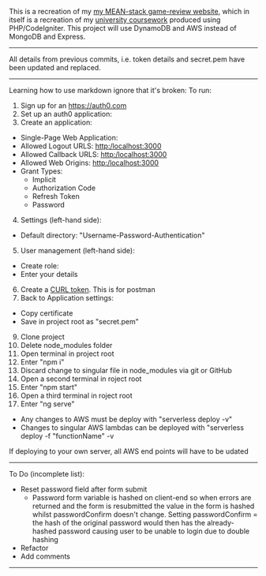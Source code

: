 This is a recreation of my [my MEAN-stack game-review website](https://github.com/JonathanMSifleet/MEANReviewWebsite), which in itself is a recreation of my [university coursework](https://github.com/JonathanMSifleet/GameReviewWebsite) produced using PHP/CodeIgniter. This project will use DynamoDB and AWS instead of MongoDB and Express.

*******************

All details from previous commits, i.e. token details and secret.pem have been updated and replaced.

*******************

Learning how to use markdown ignore that it's broken:
To run:
1. Sign up for an https://auth0.com
2. Set up an auth0 application:
3. Create an application:
 * Single-Page Web Application:
 * Allowed Logout URLS: [http:/localhost:3000](http:/localhost:3000)
 * Allowed Callback URLS: [http:/localhost:3000](http:/localhost:3000)
 * Allowed Web Origins: [http:/localhost:3000](http:/localhost:3000)
 * Grant Types:
   * Implicit
   * Authorization Code
   * Refresh Token
   * Password
4. Settings (left-hand side):
  * Default directory: "Username-Password-Authentication"
5. User management (left-hand side):
  * Create role:
  * Enter your details
6. Create a [CURL token](https://gist.github.com/arielweinberger/21d3b72bb4f345a410abb7e98a17cc96). This is for postman
7. Back to Application settings:
  * Copy certificate
  * Save in project root as "secret.pem"
9. Clone project
10. Delete node_modules folder
11. Open terminal in project root
12. Enter "npm i"
13. Discard change to singular file in node_modules via git or GitHub
14. Open a second terminal in roject root
15. Enter "npm start"
16. Open a third terminal in roject root
17. Enter "ng serve"

- Any changes to AWS must be deploy with "serverless deploy -v"
- Changes to singular AWS lambdas can be deployed with "serverless deploy -f "functionName" -v

If deploying to your own server, all AWS end points will have to be udated
*******************

To Do (incomplete list):
- Reset password field after form submit
  - Password form variable is hashed on client-end so when errors are returned and the form is resubmitted the value in the form is hashed whilst passwordConfirm doesn't change. Setting passwordConfirm = the hash of the original password would then has the already-hashed password causing user to be unable to login due to double hashing
- Refactor
- Add comments

*******************
